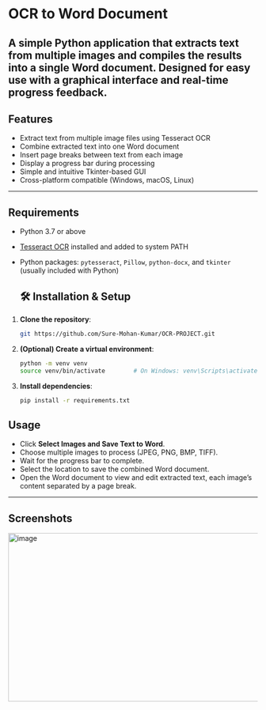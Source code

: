 # OCR to Word Document
A simple Python application that extracts text from multiple images and compiles the results into a single Word document. Designed for easy use with a graphical interface and real-time progress feedback.
---
## Features
- Extract text from multiple image files using Tesseract OCR  
- Combine extracted text into one Word document  
- Insert page breaks between text from each image  
- Display a progress bar during processing  
- Simple and intuitive Tkinter-based GUI  
- Cross-platform compatible (Windows, macOS, Linux)
---
## Requirements

- Python 3.7 or above  
- [Tesseract OCR](https://tesseract-ocr.github.io/tessdoc/Installation.html) installed and added to system PATH  
- Python packages: `pytesseract`, `Pillow`, `python-docx`, and `tkinter` (usually included with Python)

  ## 🛠️ Installation & Setup

1. **Clone the repository**:
   ```bash
   git https://github.com/Sure-Mohan-Kumar/OCR-PROJECT.git
   ```
2. **(Optional) Create a virtual environment**:
   ```bash
   python -m venv venv
   source venv/bin/activate        # On Windows: venv\Scripts\activate
   ```
3. **Install dependencies**:
   ```bash
   pip install -r requirements.txt
   ```
## Usage

- Click **Select Images and Save Text to Word**.  
- Choose multiple images to process (JPEG, PNG, BMP, TIFF).  
- Wait for the progress bar to complete.  
- Select the location to save the combined Word document.  
- Open the Word document to view and edit extracted text, each image’s content separated by a page break.

---
## Screenshots
<img width="594" height="341" alt="image" src="https://github.com/user-attachments/assets/7c55d924-131b-403c-a68f-a15171c5914c" />

